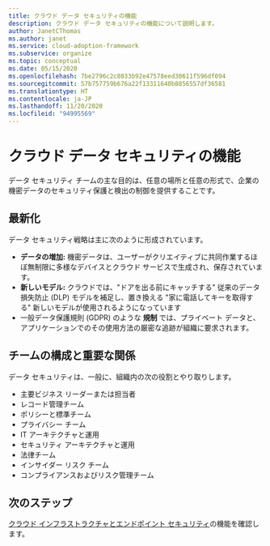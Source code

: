 ```yaml
---
title: クラウド データ セキュリティの機能
description: クラウド データ セキュリティの機能について説明します。
author: JanetCThomas
ms.author: janet
ms.service: cloud-adoption-framework
ms.subservice: organize
ms.topic: conceptual
ms.date: 05/15/2020
ms.openlocfilehash: 7be2796c2c8033b92e47578eed30611f596df094
ms.sourcegitcommit: 57b757759b676a22f13311640b8856557df36581
ms.translationtype: HT
ms.contentlocale: ja-JP
ms.lasthandoff: 11/20/2020
ms.locfileid: "94995569"
---
```

# <a name="function-of-cloud-data-security"></a>クラウド データ セキュリティの機能

データ セキュリティ チームの主な目的は、任意の場所と任意の形式で、企業の機密データのセキュリティ保護と検出の制御を提供することです。

## <a name="modernization"></a>最新化

データ セキュリティ戦略は主に次のように形成されています。

- **データの増加:** 機密データは、ユーザーがクリエイティブに共同作業するほぼ無制限に多様なデバイスとクラウド サービスで生成され、保存されています。
- **新しいモデル:** クラウドでは、"ドアを出る前にキャッチする" 従来のデータ損失防止 (DLP) モデルを補足し、置き換える "家に電話してキーを取得する" 新しいモデルが使用されるようになっています
- 一般データ保護規則 (GDPR) のような **規制** では、プライベート データと、アプリケーションでのその使用方法の厳密な追跡が組織に要求されます。

## <a name="team-composition-and-key-relationships"></a>チームの構成と重要な関係

データ セキュリティは、一般に、組織内の次の役割とやり取りします。

- 主要ビジネス リーダーまたは担当者
- レコード管理チーム
- ポリシーと標準チーム
- プライバシー チーム
- IT アーキテクチャと運用
- セキュリティ アーキテクチャと運用
- 法律チーム
- インサイダー リスク チーム
- コンプライアンスおよびリスク管理チーム

## <a name="next-steps"></a>次のステップ

[クラウド インフラストラクチャとエンドポイント セキュリティ](./cloud-security-infrastructure-endpoint.md)の機能を確認します。
